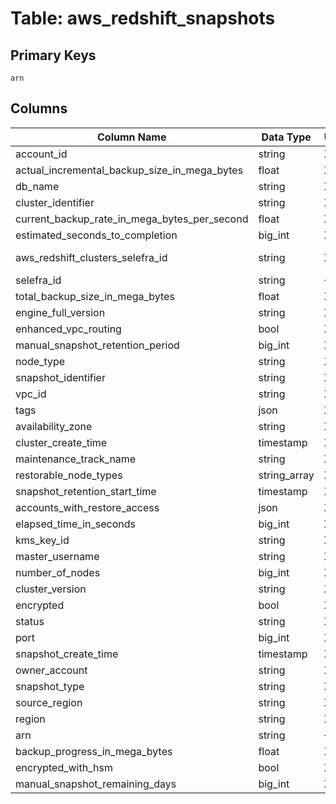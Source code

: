 # Table: aws_redshift_snapshots

## Primary Keys 

```
arn
```


## Columns 

|  Column Name   |  Data Type  | Uniq | Nullable | Description | 
|  ----  | ----  | ----  | ----  | ---- | 
| account_id | string | X | √ |  | 
| actual_incremental_backup_size_in_mega_bytes | float | X | √ |  | 
| db_name | string | X | √ |  | 
| cluster_identifier | string | X | √ |  | 
| current_backup_rate_in_mega_bytes_per_second | float | X | √ |  | 
| estimated_seconds_to_completion | big_int | X | √ |  | 
| aws_redshift_clusters_selefra_id | string | X | X | fk to aws_redshift_clusters.selefra_id | 
| selefra_id | string | √ | √ | primary keys value md5 | 
| total_backup_size_in_mega_bytes | float | X | √ |  | 
| engine_full_version | string | X | √ |  | 
| enhanced_vpc_routing | bool | X | √ |  | 
| manual_snapshot_retention_period | big_int | X | √ |  | 
| node_type | string | X | √ |  | 
| snapshot_identifier | string | X | √ |  | 
| vpc_id | string | X | √ |  | 
| tags | json | X | √ |  | 
| availability_zone | string | X | √ |  | 
| cluster_create_time | timestamp | X | √ |  | 
| maintenance_track_name | string | X | √ |  | 
| restorable_node_types | string_array | X | √ |  | 
| snapshot_retention_start_time | timestamp | X | √ |  | 
| accounts_with_restore_access | json | X | √ |  | 
| elapsed_time_in_seconds | big_int | X | √ |  | 
| kms_key_id | string | X | √ |  | 
| master_username | string | X | √ |  | 
| number_of_nodes | big_int | X | √ |  | 
| cluster_version | string | X | √ |  | 
| encrypted | bool | X | √ |  | 
| status | string | X | √ |  | 
| port | big_int | X | √ |  | 
| snapshot_create_time | timestamp | X | √ |  | 
| owner_account | string | X | √ |  | 
| snapshot_type | string | X | √ |  | 
| source_region | string | X | √ |  | 
| region | string | X | √ |  | 
| arn | string | √ | √ | `ARN of the snapshot.` | 
| backup_progress_in_mega_bytes | float | X | √ |  | 
| encrypted_with_hsm | bool | X | √ |  | 
| manual_snapshot_remaining_days | big_int | X | √ |  | 


